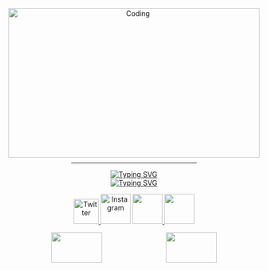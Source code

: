 <div style="background-image: url('https://e1.pxfuel.com/desktop-wallpaper/450/472/desktop-wallpaper-for-android-mobile-nature-love-best-nature-mobile-thumbnail.jpg'); background-size: cover; background-position: center; height: 300px;">
  <!-- Your existing content goes here -->
  <div align="center">
    <img alt="Coding" src="https://art.ngfiles.com/images/3003000/3003864_moawling_pixel-day-2023-banner.gif" style="width:100%;">
    <hr style="width:50%; margin-top: 10px;">
  </div>
  <!-- Typing SVG -->
  <div align="center">
    <a href="https://git.io/typing-svg">
      <img src="https://readme-typing-svg.demolab.com?font=Lemon&duration=3000&pause=500&color=10394B&background=6F76FF00&center=true&random=false&width=435&lines=My+name+is+Summer;Not+particularly+good+at+anything;Just+learning;%3AD" alt="Typing SVG" />
    </a>
  <div align="center">
    <a href="https://git.io/typing-svg">
      <img src="https://readme-typing-svg.demolab.com?font=&duration=3000&pause=500&color=10394B&background=6F76FF00&center=true&random=false&width=435&lines=connect+with+me" alt="Typing SVG" />
    </a>
  </div>
  <p align="center">
    <a href="https://twitter.com/NovemberMoon19" target="blank">
      <img src="https://img.icons8.com/color/48/000000/twitter--v1.png" alt="Twitter" height="50" width="50" />
    </a
    <a href="https://www.instagram.com/satousama2021/">
      <img src="https://img.icons8.com/color/48/000000/instagram-new.png" alt="Instagram" height="60" width="60" />
    </a>
    <a href="https://www.youtube.com/channel/UCJG3nPgXQkl9EtOUdBCrxWA">
      <img src="https://img.icons8.com/color/48/000000/youtube-play.png"height="60" width="60" />
    </a>
    <a href="https://t.me/BeWaterMyBestoFrendo">
      <img src="https://img.icons8.com/color/48/000000/telegram-app.png" height="60" width="60" />
    </a>
  </p>

  <div align="center">
    <img src="https://github-readme-stats.vercel.app/api?username=summermeitei&show=reviews,discussions_started,discussions_answered,prs_merged,prs_merged_percentage&show_icons=true&theme=tokyonight" width="45%" />
    <img src="https://github-profile-trophy.vercel.app/?username=summermeitei&theme=tokyonight&column=3&row=2" width="45%" />
  </div>
</div>
